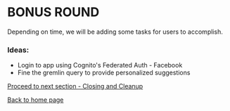 # BONUS ROUND

Depending on time, we will be adding some tasks for users to accomplish.

### Ideas:
- Login to app using Cognito's Federated Auth - Facebook
- Fine the gremlin query to provide personalized suggestions

[Proceed to next section - Closing and Cleanup](../6_closing_and_clean_up/README.md)

[Back to home page](../README.md)
